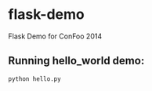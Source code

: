 flask-demo
==========

Flask Demo for ConFoo 2014

Running hello_world demo:
-------------------------

    python hello.py
